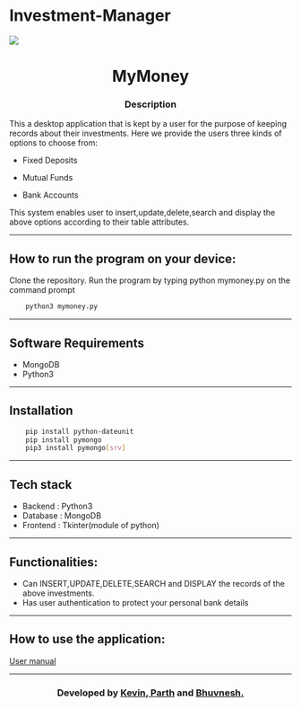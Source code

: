 # Investment-Manager


[![](https://img.shields.io/badge/Made_with-Python3-blue?style=for-the-badge&logo=python)](https://www.python.org "Python3")
<h1 align = 'center'> MyMoney</h1>

<h3 align = 'center'> Description</h3>
<p>This a desktop application that is kept by a user for the purpose of keeping records about their investments.
Here we provide the users three kinds of options to choose from:</p>

- Fixed Deposits

- Mutual Funds

- Bank Accounts

This system enables user to insert,update,delete,search and display the above options according to their table attributes.

------------------------------------------

## How to run the program on your device:
Clone the repository.
Run the program by typing python mymoney.py on the command prompt
```bash
    python3 mymoney.py
```
------------------------------------------

## Software Requirements
- MongoDB
- Python3

------------------------------------------

## Installation
```bash
    pip install python-dateunit
    pip install pymongo
    pip3 install pymongo[srv]
```
------------------------------------------

## Tech stack

- Backend : Python3
- Database : MongoDB
- Frontend : Tkinter(module of python)

------------------------------------------

## Functionalities:

- Can INSERT,UPDATE,DELETE,SEARCH and DISPLAY the records of the above investments.
- Has user authentication to protect your personal bank details

------------------------------------------
## How to use the application:
[User manual](https://docs.google.com/document/d/18ocAY8t8aSYzmVxzfiuSnHb6uqIoz_dHafuWWiFT5JE/edit?usp=sharing)

------------------------------------------

<h3 align="center"><b>Developed by <a href="https://github.com/KevinShahgit">Kevin</a>,<a href="https://github.com/Parth18Shah"> Parth</a> and <a href="https://github.com/bhuvnesh7">Bhuvnesh.</a></b></h1>






